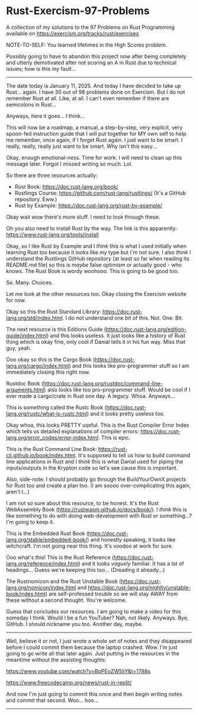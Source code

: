 # Rust-Exercism-97-Problems
A collection of my solutions to the 97 Problems on Rust Programming available on https://exercism.org/tracks/rust/exercises


NOTE-TO-SELF: You learned lifetimes in the High Scores problem.


Possibly going to have to abandon this project now after being completely and utterly demotivated after not scoring an A in Rust due to technical issues; how is this my fault...


-----------------------------

The date today is January 11, 2025. And today I have decided to take up Rust... again. I have 30 out of 98 problems done on Exercism. But I do not remember Rust at all. Like, at all. I can't even remember if there are semicolons in Rust...

Anyways, here it goes... I think...

This will now be a roadmap, a manual, a step-by-step, very explicit, very spoon-fed instruction guide that I will put together for MY own self to help me remember, once again, if I forget Rust again. I just want to be smart. I really, really, really just want to be smart. Why isn't this easy...

Okay, enough emotional-ness. Time for work. I will need to clean up this message later. Forgot I missed writing so much. Lol.

So there are three resources actually:
- Rust Book: https://doc.rust-lang.org/book/
- Rustlings Course: https://github.com/rust-lang/rustlings/ (It's a GitHub repository. Eww.)
- Rust by Example: https://doc.rust-lang.org/rust-by-example/

Okay wait wow there's more stuff. I need to look through these.

Oh you also need to install Rust by the way. The link is this apparently: https://www.rust-lang.org/tools/install

Okay, so I like Rust by Example and I _think_ this is what I used initially when learning Rust too because it looks like my type but I'm not sure. I also _think_ I understand the Rustlings GitHub repository (at least so far when reading its README.md file) so this is _maybe_ false optimism or actually good - who knows. The Rust Book is wordy woohooo. This is going to be good too.

So. Many. Choices.

Let me look at the other resources too. Okay closing the Exercism website for now.

Okay so this the Rust Standard Library: https://doc.rust-lang.org/std/index.html. I do not understand one bit of this. Not. One. Bit.

The next resource is this Editions Guide (https://doc.rust-lang.org/edition-guide/index.html) and this looks useless. It just looks like a history of Rust thing which is okay fine, only cool if Danial tells it in his fun way. Miss that guy, yeah.

Ooo okay so this is the Cargo Book (https://doc.rust-lang.org/cargo/index.html) and this looks like pro-programmer stuff so I am immediately closing this right now.

Rustdoc Book (https://doc.rust-lang.org/rustdoc/command-line-arguments.html) also looks like too pro-programmer stuff. Would be cool if I ever made a cargo/crate in Rust one day. A legacy. Whoa. Anyways...

This is something called the Rustc Book (https://doc.rust-lang.org/rustc/what-is-rustc.html) and it looks pretty useless too.

Okay whoa, this looks PRETTY useful. This is the Rust Compiler Error Index which tells us detailed explanations of compiler errors: https://doc.rust-lang.org/error_codes/error-index.html. This is epic.

This is the Rust Command Line Book: https://rust-cli.github.io/book/index.html. It's supposed to tell us how to build command line applications in Rust and I _think_ this is what Danial used for piping the inputs/outputs in the Krypton code so let's see cause this is important.

Also, side-note: I should probably go through the BuildYourOwnX projects for Rust too and create a plan too. (I am soooo over-complicating this again, aren't I...)

I am not so sure about this resource, to be honest. It's the Rust WebAssembly Book (https://rustwasm.github.io/docs/book/). I _think_ this is like something to do with doing web-development with Rust or something...? I'm going to keep it.

This is the Embedded Rust Book (https://doc.rust-lang.org/stable/embedded-book/) and honestly speaking, it looks like witchcraft. I'm not going near this thing. It's voodoo at work for sure.

Ooo what's this! This is the Rust Reference (https://doc.rust-lang.org/reference/index.html) and it looks _vaguely_ familiar. It has a lot of headings... Guess we're keeping this too... (Dreading it already...)

The Rustnomicon and the Rust Unstable Book (https://doc.rust-lang.org/nomicon/index.html and https://doc.rust-lang.org/nightly/unstable-book/index.html) are self-professed trouble so we will stay AWAY from these without a second thought. You're welcome.

Guess that concludes our resources. I am going to make a video for this someday I think. Would I be a fun YouTuber? Nah, not likely. Anyways. Bye, GitHub. I should nickname you too. Another day, maybe.


-----------------------------

Well, believe it or not, I just wrote a whole set of notes and they disappeared before I could commit them because the laptop crashed. Wow. I'm just going to go write all that later again. Just putting in the resources in the meantime without the assisting thoughts:

https://www.youtube.com/watch?v=BpPEoZW5IiY&t=1788s

https://www.freecodecamp.org/news/rust-in-replit/

And now I'm just going to commit this once and then begin writing notes and commit that second. Woo... hoo...


-----------------------------

